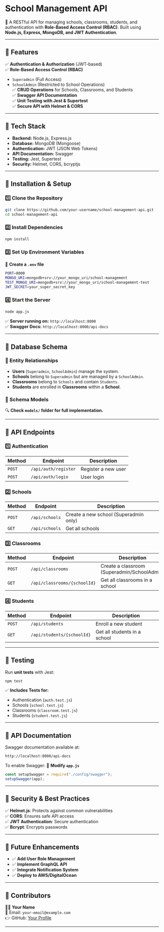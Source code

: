 # School Management API

🚀 A RESTful API for managing schools, classrooms, students, and authentication with **Role-Based Access Control (RBAC)**. Built using **Node.js, Express, MongoDB, and JWT Authentication**.

---

## **📌 Features**
✅ **Authentication & Authorization** (JWT-based)  
✅ **Role-Based Access Control (RBAC)**
   - `Superadmin` (Full Access)
   - `SchoolAdmin` (Restricted to School Operations)  
✅ **CRUD Operations** for Schools, Classrooms, and Students  
✅ **Swagger API Documentation**  
✅ **Unit Testing with Jest & Supertest**  
✅ **Secure API with Helmet & CORS**  

---

## **📌 Tech Stack**
- **Backend:** Node.js, Express.js
- **Database:** MongoDB (Mongoose)
- **Authentication:** JWT (JSON Web Tokens)
- **API Documentation:** Swagger
- **Testing:** Jest, Supertest
- **Security:** Helmet, CORS, bcryptjs

---

## **📌 Installation & Setup**
### **1️⃣ Clone the Repository**
```sh
git clone https://github.com/your-username/school-management-api.git
cd school-management-api
```

### **2️⃣ Install Dependencies**
```sh
npm install
```

### **3️⃣ Set Up Environment Variables**
📌 **Create a `.env` file**
```sh
PORT=8000
MONGO_URI=mongodb+srv://your_mongo_uri/school-management
TEST_MONGO_URI=mongodb+srv://your_mongo_uri/school-management-test
JWT_SECRET=your_super_secret_key
```

### **4️⃣ Start the Server**
```sh
node app.js
```
✅ **Server running on:** `http://localhost:8000`  
✅ **Swagger Docs:** `http://localhost:8000/api-docs`

---

## **📌 Database Schema**
### **🔗 Entity Relationships**
- **Users** (`Superadmin`, `SchoolAdmin`) manage the system.
- **Schools** belong to `Superadmin` but are managed by a `SchoolAdmin`.
- **Classrooms** belong to `Schools` and contain `Students`.
- **Students** are enrolled in **Classrooms** within a **School**.

### **📌 Schema Models**
🔍 **Check `models/` folder for full implementation.**

---

## **📌 API Endpoints**
### **1️⃣ Authentication**
| Method | Endpoint | Description |
|--------|----------|-------------|
| `POST` | `/api/auth/register` | Register a new user |
| `POST` | `/api/auth/login` | User login |

### **2️⃣ Schools**
| Method | Endpoint | Description |
|--------|----------|-------------|
| `POST` | `/api/schools` | Create a new school (Superadmin only) |
| `GET` | `/api/schools` | Get all schools |

### **3️⃣ Classrooms**
| Method | Endpoint | Description |
|--------|----------|-------------|
| `POST` | `/api/classrooms` | Create a classroom (Superadmin/SchoolAdmin) |
| `GET` | `/api/classrooms/{schoolId}` | Get all classrooms in a school |

### **4️⃣ Students**
| Method | Endpoint | Description |
|--------|----------|-------------|
| `POST` | `/api/students` | Enroll a new student |
| `GET` | `/api/students/{schoolId}` | Get all students in a school |

---

## **📌 Testing**
Run **unit tests** with Jest:
```sh
npm test
```
✅ **Includes Tests for:**
- Authentication (`auth.test.js`)
- Schools (`school.test.js`)
- Classrooms (`classroom.test.js`)
- Students (`student.test.js`)

---

## **📌 API Documentation**
Swagger documentation available at:
```sh
http://localhost:8000/api-docs
```
To enable Swagger:
📌 **Modify `app.js`**
```js
const setupSwagger = require("./config/swagger");
setupSwagger(app);
```

---

## **📌 Security & Best Practices**
✅ **Helmet.js**: Protects against common vulnerabilities  
✅ **CORS**: Ensures safe API access  
✅ **JWT Authentication**: Secure authentication  
✅ **Bcrypt**: Encrypts passwords  

---

## **📌 Future Enhancements**
- ✅ **Add User Role Management**
- ✅ **Implement GraphQL API**
- ✅ **Integrate Notification System**
- ✅ **Deploy to AWS/DigitalOcean**

---

## **📌 Contributors**
👨‍💻 **Your Name**  
📩 Email: `your-email@example.com`  
👉 GitHub: [Your Profile](https://github.com/your-username)

---

